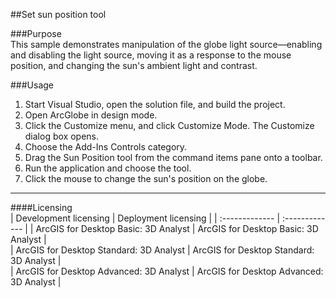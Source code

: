 ##Set sun position tool

###Purpose  
This sample demonstrates manipulation of the globe light source—enabling and disabling the light source, moving it as a response to the mouse position, and changing the sun's ambient light and contrast.    


###Usage
1. Start Visual Studio, open the solution file, and build the project.  
1. Open ArcGlobe in design mode.  
1. Click the Customize menu, and click Customize Mode. The Customize dialog box opens.   
1. Choose the Add-Ins Controls category.  
1. Drag the Sun Position tool from the command items pane onto a toolbar.  
1. Run the application and choose the tool.  
1. Click the mouse to change the sun's position on the globe.   









---------------------------------

####Licensing  
| Development licensing | Deployment licensing | 
| :------------- | :------------- | 
| ArcGIS for Desktop Basic: 3D Analyst | ArcGIS for Desktop Basic: 3D Analyst |  
| ArcGIS for Desktop Standard: 3D Analyst | ArcGIS for Desktop Standard: 3D Analyst |  
| ArcGIS for Desktop Advanced: 3D Analyst | ArcGIS for Desktop Advanced: 3D Analyst |  



